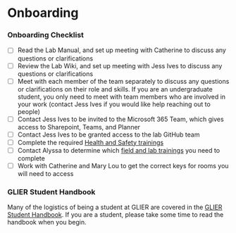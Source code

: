 # Onboarding

### Onboarding Checklist
- [ ]	Read the Lab Manual, and set up meeting with Catherine to discuss any questions or clarifications
- [ ]	Review the Lab Wiki, and set up meeting with Jess Ives to discuss any questions or clarifications
- [ ] Meet with each member of the team separately to discuss any questions or clarifications on their role and skills. If you are an undergraduate student, you only need to meet with team members who are involved in your work (contact Jess Ives if you would like help reaching out to people)
- [ ]	Contact Jess Ives to be invited to the Microsoft 365 Team, which gives access to Sharepoint, Teams, and Planner
- [ ]	Contact Jess Ives to be granted access to the lab GitHub team
- [ ]	Complete the required [Health and Safety trainings](http://www1.uwindsor.ca/hr/system/files/CTR-FS-Aug%202015.pdf)
- [ ] Contact Alyssa to determine which [field and lab trainings](/Other-resources/Trainings.md) you need to complete
- [ ]	Work with Catherine and Mary Lou to get the correct keys for rooms you will need to access

### GLIER Student Handbook
Many of the logistics of being a student at GLIER are covered in the [GLIER Student Handbook](https://www.uwindsor.ca/glier/sites/uwindsor.ca.glier/files/glier_grad_handbook_-_2019-2020_edition.pdf). If you are a student, please take some time to read the handbook when you begin.
